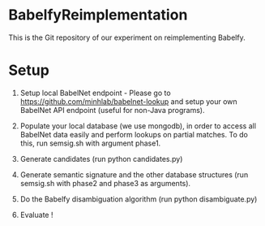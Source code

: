 # BabelfyReimplementation

This is the Git repository of our experiment on reimplementing Babelfy.

Setup
======

1. Setup local BabelNet endpoint - Please go to https://github.com/minhlab/babelnet-lookup and setup your own BabelNet API endpoint (useful for non-Java programs).

2. Populate your local database (we use mongodb), in order to access all BabelNet data easily and perform lookups on partial matches. To do this, run semsig.sh with argument phase1.
 
3. Generate candidates (run python candidates.py)
 
4. Generate semantic signature and the other database structures (run semsig.sh with phase2 and phase3 as arguments).

5. Do the Babelfy disambiguation algorithm (run python disambiguate.py)

6. Evaluate !
